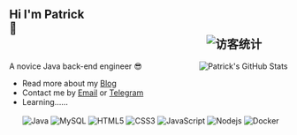 ## Hi I'm Patrick 👋&emsp;&emsp;&emsp;&emsp;&emsp;&emsp;&emsp;&emsp;&emsp;&emsp;&emsp;&emsp;&emsp;&emsp;&emsp;&emsp;&emsp;&emsp;&emsp;&emsp;&emsp;&emsp;&emsp;&emsp;&emsp;&emsp;&emsp;&emsp;&emsp;&emsp;&emsp;&emsp;&emsp;&emsp;&emsp;&emsp;&emsp;&emsp;&emsp;&emsp;<img src="https://visitor-badge.glitch.me/badge?page_id=patrick12138" alt="访客统计" />

<img style="max-width: 450px" align="right" src="https://github-readme-stats.vercel.app/api?username=patrick12138&show_icons=true&theme=tokyonight&include_all_commits=true&hide=contribs,issues" alt="Patrick's GitHub Stats"/>

A novice Java back-end engineer 😎

- Read more about my [Blog](https://patrick12138.notion.site/patrick12138/Patrick-s-Blogs-4028349bc14c4c5ea98e05db2dd85980)
- Contact me by [Email](mailto:xuanweihao@foxmail.com) or [Telegram](https://t.me/Patrick12138)
- Learning……  
&emsp;  
 ![Java](https://img.shields.io/badge/-Java-yellow?style=flat-square&logo=java) ![MySQL](https://img.shields.io/badge/MySQL-%2300f.svg?style=flat-square&logo=mysql&logoColor=white) ![HTML5](https://img.shields.io/badge/-HTML5-E34F26?style=flat-square&logo=html5&logoColor=white)
![CSS3](https://img.shields.io/badge/-CSS3-1572B6?style=flat-square&logo=css3) ![JavaScript](https://img.shields.io/badge/-JavaScript-oringe?style=flat-square&logo=javascript) ![Nodejs](https://img.shields.io/badge/-Nodejs-c0ebd?style=flat-square&logo=Node.js) ![Docker](https://img.shields.io/badge/-Docker-FCC624?style=flat-square&logo=docker) 
